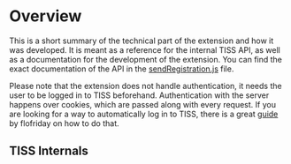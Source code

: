 # Overview

This is a short summary of the technical part of the extension and how it was developed. It is meant as a reference for the internal TISS API, as well as a documentation for the development of the extension. You can find the exact documentation of the API in the [sendRegistration.js](content-scripts/sendRegistration.js) file.

Please note that the extension does not handle authentication, it needs the user to be logged in to TISS beforehand. Authentication with the server happens over cookies, which are passed along with every request. If you are looking for a way to automatically log in to TISS, there is a great [guide](https://github.com/flofriday/TU_Wien_Addressbook#how-does-the-app-log-in-to-get-student-information) by flofriday on how to do that.

## TISS Internals

